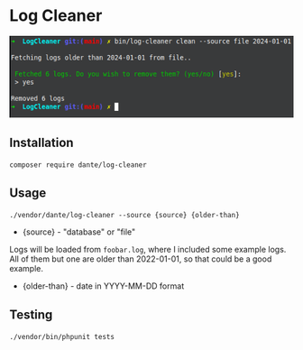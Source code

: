 # Log Cleaner 

![assets/log_cleaner.png](assets/log_cleaner.png)

## Installation 

`composer require dante/log-cleaner`

## Usage 

`./vendor/dante/log-cleaner --source {source} {older-than}`

* {source} - "database" or "file"

Logs will be loaded from `foobar.log`, where I included some example logs. All of them but one are older than 2022-01-01, so that could be a good example.

* {older-than} - date in YYYY-MM-DD format

## Testing 

`./vendor/bin/phpunit tests`
